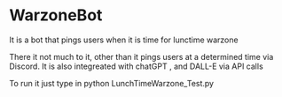 # WarzoneBot
It is a bot that pings users when it is time for lunctime warzone

There it not much to it, other than it pings users at a determined time via Discord.
It is also integreated with chatGPT , and DALL-E via API calls

To run it just type in python LunchTimeWarzone_Test.py
